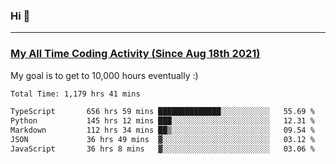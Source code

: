 ### Hi 🙂

---

### <a href="https://wakatime.com/@Eroxl">My All Time Coding Activity (Since Aug 18th 2021)</a>
My goal is to get to 10,000 hours eventually :)
<!--START_SECTION:waka-->

```txt
Total Time: 1,179 hrs 41 mins

TypeScript       656 hrs 59 mins ██████████████░░░░░░░░░░░   55.69 %
Python           145 hrs 12 mins ███░░░░░░░░░░░░░░░░░░░░░░   12.31 %
Markdown         112 hrs 34 mins ██▒░░░░░░░░░░░░░░░░░░░░░░   09.54 %
JSON             36 hrs 49 mins  ▓░░░░░░░░░░░░░░░░░░░░░░░░   03.12 %
JavaScript       36 hrs 8 mins   ▓░░░░░░░░░░░░░░░░░░░░░░░░   03.06 %
```

<!--END_SECTION:waka-->
